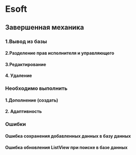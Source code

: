 # Esoft #
## Завершенная механика ##
### 1.Вывод из базы ###
#### 2.Разделение прав исполнителя и управляющего ####
#### 3.Редактирование ####
#### 4. Удаление ####

### Необходимо выполнить ###
#### 1.Дополнение (создать) ####
#### 2. Адаптивность ####

### Ошибки ###
#### Ошибка сохранения добавленных данных в базу данных #####
#### Ошибка обновления ListView при поиске в базе данных ####
